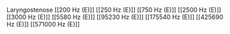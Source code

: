 Laryngostenose
[[200 Hz (E)]]
[[250 Hz (E)]]
[[750 Hz (E)]]
[[2500 Hz (E)]]
[[3000 Hz (E)]]
[[5580 Hz (E)]]
[[95230 Hz (E)]]
[[175540 Hz (E)]]
[[425690 Hz (E)]]
[[571000 Hz (E)]]